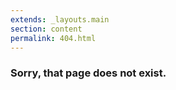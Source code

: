 ```yaml
---
extends: _layouts.main
section: content
permalink: 404.html
---
```

 
### Sorry, that page does not exist.